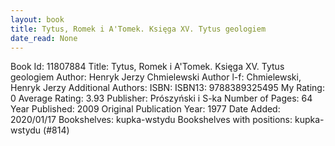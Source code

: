```yaml
---
layout: book
title: Tytus, Romek i A'Tomek. Księga XV. Tytus geologiem
date_read: None
---
```


Book Id: 11807884
Title: Tytus, Romek i A'Tomek. Księga XV. Tytus geologiem
Author: Henryk Jerzy Chmielewski
Author l-f: Chmielewski, Henryk Jerzy
Additional Authors: 
ISBN: 
ISBN13: 9788389325495
My Rating: 0
Average Rating: 3.93
Publisher: Prószyński i S-ka
Number of Pages: 64
Year Published: 2009
Original Publication Year: 1977
Date Added: 2020/01/17
Bookshelves: kupka-wstydu
Bookshelves with positions: kupka-wstydu (#814)

